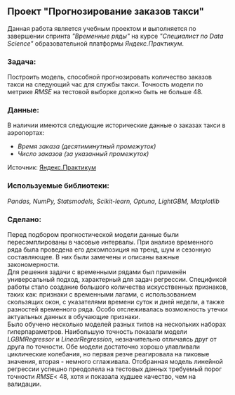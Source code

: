 ## Проект "Прогнозирование заказов такси"
Данная работа является учебным проектом и выполняется по завершении спринта _"Временные ряды"_ на курсе _"Специалист по Data Science"_ образовательной платформы _Яндекс.Практикум_.    

### Задача:
Построить модель, способной прогнозировать количество заказов такси на следующий час для службы такси. Точность модели по метрике _RMSE_ на тестовой выборке должно быть не больше 48.
### Данные:
В наличии имеются следующие исторические данные о заказах такси в аэропортах:  
- _Время заказа (десятиминутный промежуток)_
- _Число заказов (за указанный промежуток)_

Источник: [Яндекс.Практикум](https://practicum.yandex.ru/data-scientist/)
### Используемые библиотеки:
*Pandas, NumPy, Statsmodels, Scikit-learn, Optuna, LightGBM, Matplotlib*
### Сделано:
Перед подбором прогностической модели данные были пересэмплированы в часовые интервалы. При анализе временного ряда была проведена его декомпозиция на тренд, шум и сезонную составляющее. В них были замечены и описаны важные закономерности.  
Для решения задачи с временными рядами был применён универсальный подход, характерный для задач регрессии. Спецификой работы стало создание большого количества искусственных признаков, таких как: признаки с временными лагами, с использованием скользящих окон, с указателями времени суток и дней недели, а также разностей временного ряда. Особо отслеживалась возможность утечки актуальных данных в обучающие признаки.   
Было обучено несколько моделей разных типов на нескольких наборах гиперпараметров. Наибольшую точность показали модели _LGBMRegressor_ и _LinearRegression_, незначительно отличаясь друг от друга по точности. Обе модели достаточно хорошо улавливали циклические колебания, но первая резче реагировала на пиковые значения, вторая - немного сглаживала. Отобранная модель линейной регрессии успешно преодолела на тестовых данных требуемый порог точности _RMSE_< 48, хотя и показала худшее качество, чем на валидации.
